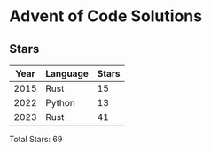 # Advent of Code Solutions
## Stars
| Year | Language | Stars |
| ---- | -------- | ----- |
| 2015 | Rust     | 15    |
| 2022 | Python   | 13    |
| 2023 | Rust     | 41    |

Total Stars: 69
